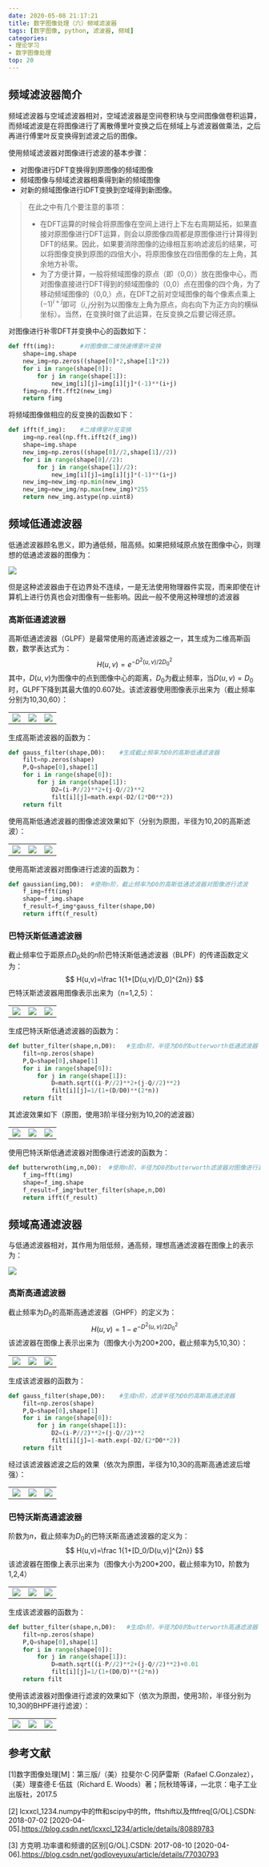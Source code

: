 ```yaml
---
date: 2020-05-08 21:17:21
title: 数字图像处理（六）频域滤波器
tags: [数字图像, python, 滤波器, 频域]
categories:
- 理论学习 
- 数字图像处理
top: 20
---
```


## 频域滤波器简介

频域滤波器与空域滤波器相对，空域滤波器是空间卷积块与空间图像做卷积运算，而频域滤波是在将图像进行了离散傅里叶变换之后在频域上与滤波器做乘法，之后再进行傅里叶反变换得到滤波之后的图像。

使用频域滤波器对图像进行滤波的基本步骤：

- 对图像进行DFT变换得到原图像的频域图像
- 频域图像与频域滤波器相乘得到新的频域图像
- 对新的频域图像进行IDFT变换到空域得到新图像。

<!--more-->

> 在此之中有几个要注意的事项：
>
> - 在DFT运算的时候会将原图像在空间上进行上下左右周期延拓，如果直接对原图像进行DFT运算，则会以原图像四周都是原图像进行计算得到DFT的结果。因此，如果要消除图像的边缘相互影响滤波后的结果，可以将图像变换到原图的四倍大小，将原图像放在四倍图像的左上角，其余地方补零。
> - 为了方便计算，一般将频域图像的原点（即（0,0））放在图像中心，而对图像直接进行DFT得到的频域图像的（0,0）点在图像的四个角，为了移动频域图像的（0,0,）点，在DFT之前对空域图像的每个像素点乘上$(-1)^{i+j}$即可（$i,j$分别为以图像左上角为原点，向右向下为正方向的横纵坐标）。当然，在变换时做了此运算，在反变换之后要记得还原。

对图像进行补零DFT并变换中心的函数如下：

```python
def fft(img):       #对图像做二维快速傅里叶变换
    shape=img.shape
    new_img=np.zeros((shape[0]*2,shape[1]*2))
    for i in range(shape[0]):
        for j in range(shape[1]):
            new_img[i][j]=img[i][j]*(-1)**(i+j)
    fimg=np.fft.fft2(new_img)
    return fimg
```

将频域图像做相应的反变换的函数如下：

```python
def ifft(f_img):    #二维傅里叶反变换
    img=np.real(np.fft.ifft2(f_img))
    shape=img.shape
    new_img=np.zeros((shape[0]//2,shape[1]//2))
    for i in range(shape[0]//2):
        for j in range(shape[1]//2):
            new_img[i][j]=img[i][j]*(-1)**(i+j)
    new_img=new_img-np.min(new_img)
    new_img=new_img/np.max(new_img)*255
    return new_img.astype(np.uint8)
```

## 频域低通滤波器

低通滤波器顾名思义，即为通低频，阻高频。如果把频域原点放在图像中心，则理想的低通滤波器的图像为：

![](https://download.kezhi.tech/img/20200508194306.bmp)

但是这种滤波器由于在边界处不连续，一是无法使用物理器件实现，而来即使在计算机上进行仿真也会对图像有一些影响。因此一般不使用这种理想的滤波器

### 高斯低通滤波器

高斯低通滤波器（GLPF）是最常使用的高通滤波器之一，其生成为二维高斯函数，数学表达式为：
$$
H(u,v)=e^{-D^2(u,v)/2D_0 ^2}
$$
其中，$D(u,v)$为图像中的点到图像中心的距离，$D_0$为截止频率，当$D(u,v)=D_0$时，GLPF下降到其最大值的0.607处。该滤波器使用图像表示出来为（截止频率分别为10,30,60）：

<table>
    <tr>
        <td><center><img src="https://download.kezhi.tech/img/20200508195417.jpg"></center></td>
        <td><center><img src="https://download.kezhi.tech/img/20200508195511.jpg"></center></td>
        <td><center><img src="https://download.kezhi.tech/img/20200508195551.jpg"></center></td>
    </tr>
</table>

生成高斯滤波器的函数为：

```python
def gauss_filter(shape,D0):    #生成截止频率为D0的高斯低通滤波器
    filt=np.zeros(shape)
    P,Q=shape[0],shape[1]
    for i in range(shape[0]):
        for j in range(shape[1]):
            D2=(i-P//2)**2+(j-Q//2)**2
            filt[i][j]=math.exp(-D2/(2*D0**2))
    return filt
```

使用高斯低通滤波器的图像滤波效果如下（分别为原图，半径为10,20的高斯滤波）： 

<table>
    <tr>
        <td><cneter><img src="https://download.kezhi.tech/img/20200508195837.jpg"></cneter></td>
        <td><cneter><img src="https://download.kezhi.tech/img/20200508195909.jpg"></cneter></td>
        <td><cneter><img src="https://download.kezhi.tech/img/20200508195923.jpg"></cneter></td>
    </tr>
</table>

使用高斯滤波器对图像进行滤波的函数为：

```python
def gaussian(img,D0):  #使用n阶，截止频率为D0的高斯低通滤波器对图像进行滤波
    f_img=fft(img)
    shape=f_img.shape
    f_result=f_img*gauss_filter(shape,D0)
    return ifft(f_result)
```

### 巴特沃斯低通滤波器

截止频率位于距原点$D_0$处的$n$阶巴特沃斯低通滤波器（BLPF）的传递函数定义为：
$$
H(u,v)=\frac 1{1+[D(u,v)/D_0]^{2n}}
$$
巴特沃斯滤波器用图像表示出来为（n=1,2,5）：

<table>
    <tr>
        <td><cneter><img src="https://download.kezhi.tech/img/20200508203825.bmp"></cneter></td>
        <td><cneter><img src="https://download.kezhi.tech/img/20200508203838.bmp"></cneter></td>
        <td><cneter><img src="https://download.kezhi.tech/img/20200508203853.bmp"></cneter></td>
    </tr>
</table>

生成巴特沃斯低通滤波器的函数为：

```python
def butter_filter(shape,n,D0):   #生成n阶，半径为D0的butterworth低通滤波器
    filt=np.zeros(shape)
    P,Q=shape[0],shape[1]
    for i in range(shape[0]):
        for j in range(shape[1]):
            D=math.sqrt((i-P//2)**2+(j-Q//2)**2)
            filt[i][j]=1/(1+(D/D0)**(2*n))
    return filt
```

其滤波效果如下（原图，使用3阶半径分别为10,20的滤波器）

<table>
    <tr>
        <td><cneter><img src="https://download.kezhi.tech/img/20200508195837.jpg"></cneter></td>
        <td><cneter><img src="https://download.kezhi.tech/img/20200508204916.jpg"></cneter></td>
        <td><cneter><img src="https://download.kezhi.tech/img/20200508204931.jpg"></cneter></td>
    </tr>
</table>

使用巴特沃斯低通滤波器对图像进行滤波的函数为：

```python
def butterwroth(img,n,D0):  #使用n阶，半径为D0的butterworth滤波器对图像进行滤波
    f_img=fft(img)
    shape=f_img.shape
    f_result=f_img*butter_filter(shape,n,D0)
    return ifft(f_result)
```

## 频域高通滤波器

与低通滤波器相对，其作用为阻低频，通高频，理想高通滤波器在图像上的表示为：

![](https://download.kezhi.tech/img/20200508205640.bmp)

### 高斯高通滤波器

截止频率为$D_0$的高斯高通滤波器（GHPF）的定义为：
$$
H(u,v)=1-e^{-D^2(u,v)/2D_0 ^2}
$$
该滤波器在图像上表示出来为（图像大小为200*200，截止频率为5,10,30）：

<table>
    <tr>
        <td><center><img src="https://download.kezhi.tech/img/20200508210105.jpg"></center></td>
        <td><center><img src="https://download.kezhi.tech/img/20200508210119.jpg"></center></td>
        <td><center><img src="https://download.kezhi.tech/img/20200508210127.jpg"></center></td>
    </tr>
</table>

生成该滤波器的函数为：

```python
def gauss_filter(shape,D0):    #生成n阶，滤波半径为D0的高斯高通滤波器
    filt=np.zeros(shape)
    P,Q=shape[0],shape[1]
    for i in range(shape[0]):
        for j in range(shape[1]):
            D2=(i-P//2)**2+(j-Q//2)**2
            filt[i][j]=1-math.exp(-D2/(2*D0**2))
    return filt
```

经过该滤波器滤波之后的效果（依次为原图，半径为10,30的高斯高通滤波后增强）：

<table>
    <tr>
        <td><center><img src="https://download.kezhi.tech/img/20200508210619.bmp"></center></td>
        <td><center><img src="https://download.kezhi.tech/img/20200508210648.jpg"></center></td>
        <td><center><img src="https://download.kezhi.tech/img/20200508210700.jpg"></center></td>
    </tr>
</table>

### 巴特沃斯高通滤波器

阶数为$n$，截止频率为$D_0$的巴特沃斯高通滤波器的定义为：
$$
H(u,v)=\frac 1{1+[D_0/D(u,v)]^{2n}}
$$
该滤波器在图像上表示出来为（图像大小为200*200，截止频率为10，阶数为1,2,4）

<table>
    <tr>
        <td><center><img src="https://download.kezhi.tech/img/20200508211205.jpg"></center></td>
        <td><center><img src="https://download.kezhi.tech/img/20200508211217.jpg"></center></td>
        <td><center><img src="https://download.kezhi.tech/img/20200508211330.jpg"></center></td>
    </tr>
</table>

生成该滤波器的函数为：

```python
def butter_filter(shape,n,D0):   #生成n阶，半径为D0的butterworth高通滤波器
    filt=np.zeros(shape)
    P,Q=shape[0],shape[1]
    for i in range(shape[0]):
        for j in range(shape[1]):
            D=math.sqrt((i-P//2)**2+(j-Q//2)**2)+0.01
            filt[i][j]=1/(1+(D0/D)**(2*n))
    return filt
```

使用该滤波器对图像进行滤波的效果如下（依次为原图，使用3阶，半径分别为10,30的BHPF进行滤波）：

<table>
    <tr>
        <td><center><img src="https://download.kezhi.tech/img/20200508210619.bmp"></center></td>
        <td><center><img src="https://download.kezhi.tech/img/20200508211615.jpg"></center></td>
        <td><center><img src="https://download.kezhi.tech/img/20200508211630.jpg"></center></td>
    </tr>
</table>

## 参考文献

[1]数字图像处理[M]：第三版/（美）拉斐尔·C·冈萨雷斯（Rafael C.Gonzalez），（美）理查德·E·伍兹（Richard E. Woods）著；阮秋琦等译，—北京：电子工业出版社，2017.5

[2] lcxxcl_1234.numpy中的fft和scipy中的fft，fftshift以及fftfreq[G/OL].CSDN: 2018-07-02 [2020-04-05].https://blog.csdn.net/lcxxcl_1234/article/details/80889783

[3] 方克明.功率谱和频谱的区别[G/OL].CSDN: 2017-08-10 [2020-04-06].https://blog.csdn.net/godloveyuxu/article/details/77030793